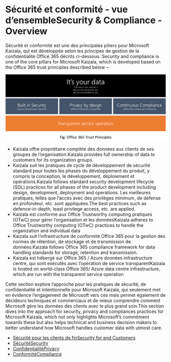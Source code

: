 # <a name="security--compliance---overview"></a><span data-ttu-id="a4776-101">Sécurité et conformité - vue d’ensemble</span><span class="sxs-lookup"><span data-stu-id="a4776-101">Security & Compliance - Overview</span></span>

<span data-ttu-id="a4776-102">Sécurité et conformité est une des principales piliers pour Microsoft Kaizala, qui est développée selon les principes de gestion de la confidentialité Office 365 décrits ci-dessous :</span><span class="sxs-lookup"><span data-stu-id="a4776-102">Security and compliance is one of the core pillars for Microsoft Kaizala, which is developed based on the Office 365 trust principles described below –</span></span>

![](Images/SecurityOverview.png)

  * <span data-ttu-id="a4776-103">Kaizala offre propriétaire complète des données aux clients de ses groupes de l’organisation.</span><span class="sxs-lookup"><span data-stu-id="a4776-103">Kaizala provides full ownership of data to customers for its organization groups.</span></span> 
  * <span data-ttu-id="a4776-104">Kaizala suit les pratiques de cycle de développement de sécurité standard pour toutes les phases du développement du produit, y compris la conception, le développement, déploiement et opérations.</span><span class="sxs-lookup"><span data-stu-id="a4776-104">Kaizala follows standard security development lifecycle (SDL) practices for all phases of the product development including design, development, deployment and operations.</span></span> <span data-ttu-id="a4776-105">Les meilleures pratiques, telles que l’accès avec des privilèges minimum, de défense en profondeur, etc. sont appliquées.</span><span class="sxs-lookup"><span data-stu-id="a4776-105">The best practices such as defence-in-depth, least privilege access, etc. are applied.</span></span>
  * <span data-ttu-id="a4776-106">Kaizala est conforme aux Office Trustworthy computing pratiques (OTwC) pour gérer l’organisation et les données</span><span class="sxs-lookup"><span data-stu-id="a4776-106">Kaizala adheres to Office Trustworthy computing (OTwC) practices to handle the organization and individual data</span></span> 
  * <span data-ttu-id="a4776-107">Kaizala suit l’infrastructure de conformité Office 365 pour la gestion des normes de rétention, de stockage et de transmission de données.</span><span class="sxs-lookup"><span data-stu-id="a4776-107">Kaizala follows Office 365 compliance framework for data handling standards for storage, retention and transmission.</span></span>
  * <span data-ttu-id="a4776-108">Kaizala est hébergé sur Office 365 / Azure données infrastructure centre, qui sont exécutés avec l’opération de service transparent</span><span class="sxs-lookup"><span data-stu-id="a4776-108">Kaizala is hosted on world-class Office 365/ Azure data centre infrastructure, which are run with the transparent service operation</span></span>
  
<span data-ttu-id="a4776-109">Cette section explore l’approche pour les pratiques de sécurité, de confidentialité et intentionnelle pour Microsoft Kaizala, qui seulement met en évidence l’engagement de Microsoft vers ces mais permet également de décideurs techniques et commerciaux et de mieux comprendre comment Microsoft gère les données des clients avec le plus grand soin.</span><span class="sxs-lookup"><span data-stu-id="a4776-109">This section dives into the approach for security, privacy and compliances practices for Microsoft Kaizala, which not only highlights Microsoft’s commitment towards these but also helps technical and business decision makers to better understand how Microsoft handles customer data with utmost care.</span></span>

* [<span data-ttu-id="a4776-110">Sécurité pour les clients de fin</span><span class="sxs-lookup"><span data-stu-id="a4776-110">Security for end Customers</span></span>](SecurityFeaturesforendcustomers.md)
* [<span data-ttu-id="a4776-111">Sécurité</span><span class="sxs-lookup"><span data-stu-id="a4776-111">Security</span></span>](Security.md)
* [<span data-ttu-id="a4776-112">Confidentialité</span><span class="sxs-lookup"><span data-stu-id="a4776-112">Privacy</span></span>](Privacy.md)
* [<span data-ttu-id="a4776-113">Conformité</span><span class="sxs-lookup"><span data-stu-id="a4776-113">Compliance</span></span>](Compliance.md)

